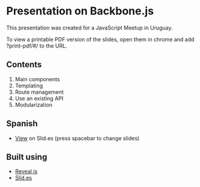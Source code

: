 Presentation on Backbone.js
=====================

This presentation was created for a JavaScript Meetup in Uruguay.

To view a printable PDF version of the slides, open them in chrome and add ?print-pdf/#/ to the URL.

Contents
---------
 1. Main components
 2. Templating
 3. Route management
 4. Use an existing API
 5. Modularization

Spanish
---------
- [View](https://slid.es/diegocard/backbone-presentation-es) on Slid.es (press spacebar to change slides)

Built using
---------
- [Reveal.js](http://lab.hakim.se/reveal-js/)
- [Slid.es](http://www.slid.es/)
